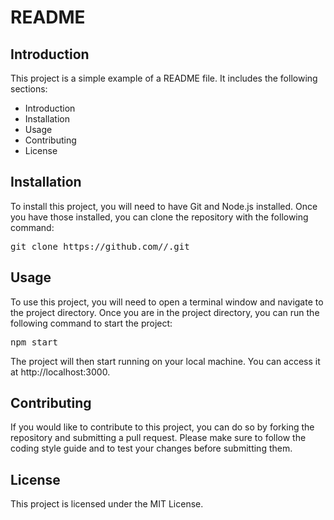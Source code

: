 <!DOCTYPE html>
<html>
<body>
  <h1>README</h1>
  <h2>Introduction</h2>
  <p>This project is a simple example of a README file. It includes the following sections:</p>
  <ul>
    <li>Introduction</li>
    <li>Installation</li>
    <li>Usage</li>
    <li>Contributing</li>
    <li>License</li>
  </ul>
  <h2>Installation</h2>
  <p>To install this project, you will need to have Git and Node.js installed. Once you have those installed, you can clone the repository with the following command:</p>
  <pre>
git clone https://github.com/<username>/<project-name>.git
</pre>
  <h2>Usage</h2>
  <p>To use this project, you will need to open a terminal window and navigate to the project directory. Once you are in the project directory, you can run the following command to start the project:</p>
  <pre>
npm start
</pre>
  <p>The project will then start running on your local machine. You can access it at http://localhost:3000.</p>
  <h2>Contributing</h2>
  <p>If you would like to contribute to this project, you can do so by forking the repository and submitting a pull request. Please make sure to follow the coding style guide and to test your changes before submitting them.</p>
  <h2>License</h2>
  <p>This project is licensed under the MIT License.</p>
</body>
</html>
